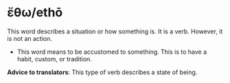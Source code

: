 # ἔθω/ethō
This word describes a situation or how something is. It is a verb. However, it is not an action.

* This word means to be accustomed to something. This is to have a habit, custom, or tradition.

**Advice to translators**: This type of verb describes a state of being.
